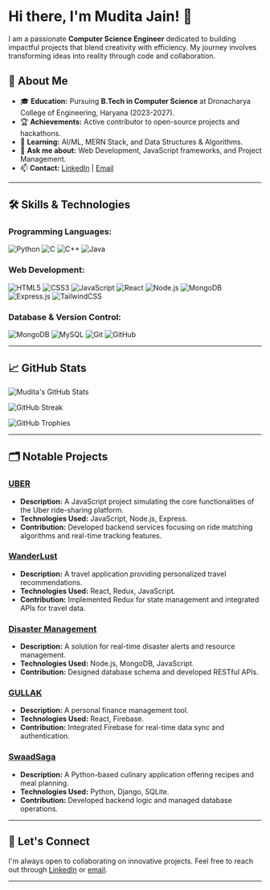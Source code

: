 # Hi there, I'm Mudita Jain! 👋

I am a passionate **Computer Science Engineer** dedicated to building impactful projects that blend creativity with efficiency. My journey involves transforming ideas into reality through code and collaboration.

## 🚀 About Me

- 🎓 **Education:** Pursuing **B.Tech in Computer Science** at Dronacharya College of Engineering, Haryana (2023-2027).  
- 🏆 **Achievements:** Active contributor to open-source projects and hackathons.  
- 🌱 **Learning:** AI/ML, MERN Stack, and Data Structures & Algorithms.  
- 💬 **Ask me about:** Web Development, JavaScript frameworks, and Project Management.  
- 📫 **Contact:** [LinkedIn](https://www.linkedin.com/in/beingmudita/) | [Email](mailto:mudita21jain@gmail.com)  

---

## 🛠️ Skills & Technologies

### **Programming Languages:**
![Python](https://img.shields.io/badge/Python-%233776AB.svg?style=flat&logo=python&logoColor=white)
![C](https://img.shields.io/badge/C-%2300599C.svg?style=flat&logo=c&logoColor=white)
![C++](https://img.shields.io/badge/C++-%2300599C.svg?style=flat&logo=c%2B%2B&logoColor=white)
![Java](https://img.shields.io/badge/Java-%23ED8B00.svg?style=flat&logo=java&logoColor=white)

### **Web Development:**
![HTML5](https://img.shields.io/badge/HTML5-%23E34F26.svg?style=flat&logo=html5&logoColor=white)
![CSS3](https://img.shields.io/badge/CSS3-%231572B6.svg?style=flat&logo=css3&logoColor=white)
![JavaScript](https://img.shields.io/badge/JavaScript-%23F7DF1E.svg?style=flat&logo=javascript&logoColor=black)
![React](https://img.shields.io/badge/React-%2361DAFB.svg?style=flat&logo=react&logoColor=black)
![Node.js](https://img.shields.io/badge/Node.js-%23339933.svg?style=flat&logo=node.js&logoColor=white)
![MongoDB](https://img.shields.io/badge/MongoDB-%2347A248.svg?style=flat&logo=mongodb&logoColor=white)
![Express.js](https://img.shields.io/badge/Express.js-%23404D59.svg?style=flat&logo=express&logoColor=white)
![TailwindCSS](https://img.shields.io/badge/TailwindCSS-%2338B2AC.svg?style=flat&logo=tailwind-css&logoColor=white)

### **Database & Version Control:**
![MongoDB](https://img.shields.io/badge/MongoDB-%2347A248.svg?style=flat&logo=mongodb&logoColor=white)
![MySQL](https://img.shields.io/badge/MySQL-%2300f.svg?style=flat&logo=mysql&logoColor=white)
![Git](https://img.shields.io/badge/Git-%23F05032.svg?style=flat&logo=git&logoColor=white)
![GitHub](https://img.shields.io/badge/GitHub-%23181717.svg?style=flat&logo=github&logoColor=white)

---

## 📈 GitHub Stats

![Mudita's GitHub Stats](https://github-readme-stats.vercel.app/api?username=BeingMudita&show_icons=true&theme=radical)  

![GitHub Streak](https://github-readme-streak-stats.herokuapp.com/?user=BeingMudita&theme=radical)  

![GitHub Trophies](https://github-profile-trophy.vercel.app/?username=BeingMudita&theme=radical)

---

## 🗂️ Notable Projects

### [UBER](https://github.com/BeingMudita/UBER)
- **Description:** A JavaScript project simulating the core functionalities of the Uber ride-sharing platform.
- **Technologies Used:** JavaScript, Node.js, Express.
- **Contribution:** Developed backend services focusing on ride matching algorithms and real-time tracking features.

### [WanderLust](https://github.com/BeingMudita/WanderLust)
- **Description:** A travel application providing personalized travel recommendations.
- **Technologies Used:** React, Redux, JavaScript.
- **Contribution:** Implemented Redux for state management and integrated APIs for travel data.

### [Disaster Management](https://github.com/BeingMudita/Disaster-management)
- **Description:** A solution for real-time disaster alerts and resource management.
- **Technologies Used:** Node.js, MongoDB, JavaScript.
- **Contribution:** Designed database schema and developed RESTful APIs.

### [GULLAK](https://github.com/BeingMudita/GULLAK)
- **Description:** A personal finance management tool.
- **Technologies Used:** React, Firebase.
- **Contribution:** Integrated Firebase for real-time data sync and authentication.

### [SwaadSaga](https://github.com/BeingMudita/SwaadSaga)
- **Description:** A Python-based culinary application offering recipes and meal planning.
- **Technologies Used:** Python, Django, SQLite.
- **Contribution:** Developed backend logic and managed database operations.

---

## 🤝 Let's Connect

I'm always open to collaborating on innovative projects. Feel free to reach out through [LinkedIn](https://linkedin.com/in/beingmudita) or [email](mailto:mudita21jain@gmail.com).

---


